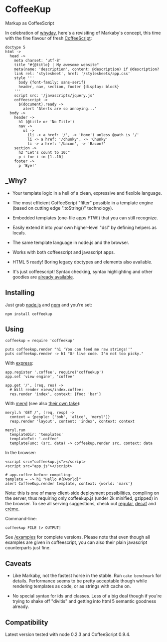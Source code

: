 # CoffeeKup
Markup as CoffeeScript

In celebration of [whyday](http://whyday.org/), here's a revisiting of Markaby's concept, this time with the fine flavour of fresh [CoffeeScript](http://coffeescript.org):

    doctype 5
    html ->
      head ->
        meta charset: 'utf-8'
        title "#{@title} | My awesome website"
        meta(name: 'description', content: @description) if @description?
        link rel: 'stylesheet', href: '/stylesheets/app.css'
        style '''
          body {font-family: sans-serif}
          header, nav, section, footer {display: block}
        '''
        script src: '/javascripts/jquery.js'
        coffeescript ->
          $(document).ready ->
            alert 'Alerts are so annoying...'
      body ->
        header ->
          h1 (@title or 'No Title')
          nav ->
            ul ->
              (li -> a href: '/', -> 'Home') unless @path is '/'
              li -> a href: '/chunky', -> 'Chunky'
              li -> a href: '/bacon', -> 'Bacon!'
        section ->
          h2 "Let's count to 10:"
          p i for i in [1..10]
        footer ->
          p 'Bye!'

## _Why?

* Your template logic in a hell of a clean, expressive and flexible language.

* The most efficient CoffeeScript "filter" possible in a template engine (based on cutting edge ".toString()" technology).

* Embedded templates (one-file apps FTW!) that you can still recognize.

* Easily extend it into your own higher-level "dsl" by defining helpers as locals.

* The same template language in node.js and the browser.

* Works with both coffeescript and javascript apps.

* HTML 5 ready! Boring legacy doctypes and elements also available.

* It's just coffeescript! Syntax checking, syntax highlighting and other goodies are [already available](http://jashkenas.github.com/coffee-script/#resources).

## Installing

Just grab [node.js](http://nodejs.org/#download) and [npm](http://github.com/isaacs/npm) and you're set:

    npm install coffeekup

## Using

    coffeekup = require 'coffeekup'

    puts coffeekup.render "h1 'You can feed me raw strings!'"
    puts coffeekup.render -> h1 "Or live code. I'm not too picky."

With [express](http://expressjs.com):

    app.register '.coffee', require('coffeekup')
    app.set 'view engine', 'coffee'

    app.get '/', (req, res) ->
      # Will render views/index.coffee:
      res.render 'index', context: {foo: 'bar'}

With [meryl](http://github.com/coffeemate/meryl/blob/master/examples/jade-template/app.js) (see also [their own take](http://github.com/coffeemate/meryl/blob/master/examples/coffeekup-template)):

    meryl.h 'GET /', (req, resp) ->
      context = {people: ['bob', 'alice', 'meryl']}
      resp.render 'layout', content: 'index', context: context

    meryl.run
      templateDir: 'templates'
      templateExt: '.coffee'
      templateFunc: (src, data) -> coffeekup.render src, context: data

In the browser:

    <script src="coffeekup.js"></script>
    <script src="app.js"></script>

    # app.coffee before compiling:
    template = -> h1 "Hello #{@world}"
    alert CoffeeKup.render template, context: {world: 'mars'}

Note: this is one of many client-side deployment possibilities, compiling on the server, thus requiring only coffeekup.js (under 2k minified, gzipped) in the browser. To see all serving suggestions, check out [regular](http://github.com/mauricemach/coffeekup/blob/master/examples/browser/regular.html), [decaf](http://github.com/mauricemach/coffeekup/blob/master/examples/browser/decaf.html) and [crème](http://github.com/mauricemach/coffeekup/blob/master/examples/browser/creme.html).

Command-line:

    coffeekup FILE [> OUTPUT]

See [/examples](http://github.com/mauricemach/coffeekup/tree/master/examples) for complete versions. Please note that even though all examples are given in coffeescript, you can also their plain javascript counterparts just fine.

## Caveats

* Like Markaby, not the fastest horse in the stable. Run `cake benchmark` for details. Performance seems to be pretty acceptable though while rendering templates as code, or as strings with cache on.

* No special syntax for ids and classes. Less of a big deal though if you're trying to shake off "divitis" and getting into html 5 semantic goodness already.

## Compatibility

Latest version tested with node 0.2.3 and CoffeeScript 0.9.4.
